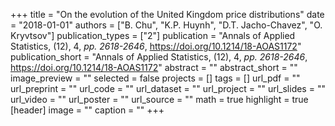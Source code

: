 +++
title = "On the evolution of the United Kingdom price distributions"
date = "2018-01-01"
authors = ["B. Chu", "K.P. Huynh", "D.T. Jacho-Chavez", "O. Kryvtsov"]
publication_types = ["2"]
publication = "Annals of Applied Statistics, (12), 4, _pp. 2618-2646_, https://doi.org/10.1214/18-AOAS1172"
publication_short = "Annals of Applied Statistics, (12), 4, _pp. 2618-2646_, https://doi.org/10.1214/18-AOAS1172"
abstract = ""
abstract_short = ""
image_preview = ""
selected = false
projects = []
tags = []
url_pdf = ""
url_preprint = ""
url_code = ""
url_dataset = ""
url_project = ""
url_slides = ""
url_video = ""
url_poster = ""
url_source = ""
math = true
highlight = true
[header]
image = ""
caption = ""
+++
